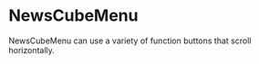 NewsCubeMenu
============

NewsCubeMenu can use a variety of function buttons that scroll horizontally.
